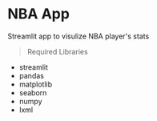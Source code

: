 # NBA App

Streamlit app to visulize NBA player's stats

> Required Libraries

* streamlit
* pandas
* matplotlib
* seaborn
* numpy
* lxml 
 
